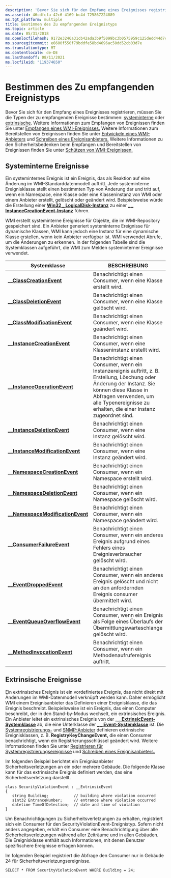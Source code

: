 ```yaml
---
description: 'Bevor Sie sich für den Empfang eines Ereignisses registrieren, müssen Sie die Zu empfangenden Ereignistypen bestimmen: systeminterne oder extrinsische Ereignisse.'
ms.assetid: 46cdfcfa-42c6-4169-bc4d-725867224889
ms.tgt_platform: multiple
title: Bestimmen des Zu empfangenden Ereignistyps
ms.topic: article
ms.date: 05/31/2018
ms.openlocfilehash: 9172e3246a31cb42ada3b9f5099bc3b0575959c125dedd44d7c6ed745134a4a6
ms.sourcegitcommit: e6600f550f79bddfe58bd4696ac50dd52cb03d7e
ms.translationtype: MT
ms.contentlocale: de-DE
ms.lasthandoff: 08/11/2021
ms.locfileid: "119374650"
---
```

# <a name="determining-the-type-of-event-to-receive"></a>Bestimmen des Zu empfangenden Ereignistyps

Bevor Sie sich für den Empfang eines Ereignisses registrieren, müssen Sie die Typen der zu empfangenden Ereignisse bestimmen: [systeminterne](#intrinsic-events) oder [extrinsische](#extrinsic-events). Weitere Informationen zum Empfangen von Ereignissen finden Sie unter [Empfangen eines WMI-Ereignisses.](receiving-a-wmi-event.md) Weitere Informationen zum Bereitstellen von Ereignissen finden Sie unter [Entwickeln eines WMI-Anbieters](developing-a-wmi-provider.md) und [Schreiben eines Ereignisanbieters.](writing-an-event-provider.md) Weitere Informationen zu den Sicherheitsbedenken beim Empfangen und Bereitstellen von Ereignissen finden Sie unter [Schützen von WMI-Ereignissen.](securing-wmi-events.md)

## <a name="intrinsic-events"></a>Systeminterne Ereignisse

Ein systeminternes Ereignis ist ein Ereignis, das als Reaktion auf eine Änderung im WMI-Standarddatenmodell auftritt. Jede systeminterne Ereignisklasse stellt einen bestimmten Typ von Änderung dar und tritt auf, wenn ein Namespace, eine Klasse oder eine Klasseninstanz von WMI oder einem Anbieter erstellt, gelöscht oder geändert wird. Beispielsweise würde die Erstellung einer [**Win32 \_ LogicalDisk-Instanz**](/windows/desktop/CIMWin32Prov/win32-logicaldisk) zu einer [**\_ \_ InstanceCreationEvent-Instanz**](--instancecreationevent.md) führen.

WMI erstellt systeminterne Ereignisse für Objekte, die im WMI-Repository gespeichert sind. Ein Anbieter generiert systeminterne Ereignisse für dynamische Klassen, WMI kann jedoch eine Instanz für eine dynamische Klasse erstellen, wenn kein Anbieter verfügbar ist. WMI verwendet Abrufe, um die Änderungen zu erkennen. In der folgenden Tabelle sind die Systemklassen aufgeführt, die WMI zum Melden systeminterner Ereignisse verwendet.



| Systemklasse                                                           | BESCHREIBUNG                                                                                                                                                                                             |
|------------------------------------------------------------------------|---------------------------------------------------------------------------------------------------------------------------------------------------------------------------------------------------------|
| [**\_\_ClassCreationEvent**](--classcreationevent.md)                 | Benachrichtigt einen Consumer, wenn eine Klasse erstellt wird.                                                                                                                                                            |
| [**\_\_ClassDeletionEvent**](--classdeletionevent.md)                 | Benachrichtigt einen Consumer, wenn eine Klasse gelöscht wird.                                                                                                                                                            |
| [**\_\_ClassModificationEvent**](--classmodificationevent.md)         | Benachrichtigt einen Consumer, wenn eine Klasse geändert wird.                                                                                                                                                           |
| [**\_\_InstanceCreationEvent**](--instancecreationevent.md)           | Benachrichtigt einen Consumer, wenn eine Klasseninstanz erstellt wird.                                                                                                                                                   |
| [**\_\_InstanceOperationEvent**](--instanceoperationevent.md)         | Benachrichtigt einen Consumer, wenn ein Instanzereignis auftritt, z. B. Erstellung, Löschung oder Änderung der Instanz. Sie können diese Klasse in Abfragen verwenden, um alle Typenereignisse zu erhalten, die einer Instanz zugeordnet sind. |
| [**\_\_InstanceDeletionEvent**](--instancedeletionevent.md)           | Benachrichtigt einen Consumer, wenn eine Instanz gelöscht wird.                                                                                                                                                        |
| [**\_\_InstanceModificationEvent**](--instancemodificationevent.md)   | Benachrichtigt einen Consumer, wenn eine Instanz geändert wird.                                                                                                                                                       |
| [**\_\_NamespaceCreationEvent**](--namespacecreationevent.md)         | Benachrichtigt einen Consumer, wenn ein Namespace erstellt wird.                                                                                                                                                        |
| [**\_\_NamespaceDeletionEvent**](--namespacedeletionevent.md)         | Benachrichtigt einen Consumer, wenn ein Namespace gelöscht wird.                                                                                                                                                        |
| [**\_\_NamespaceModificationEvent**](--namespacemodificationevent.md) | Benachrichtigt einen Consumer, wenn ein Namespace geändert wird.                                                                                                                                                       |
| [**\_\_ConsumerFailureEvent**](--consumerfailureevent.md)             | Benachrichtigt einen Consumer, wenn ein anderes Ereignis aufgrund eines Fehlers eines Ereignisverbraucher gelöscht wird.                                                                                                 |
| [**\_\_EventDroppedEvent**](--eventdroppedevent.md)                   | Benachrichtigt einen Consumer, wenn ein anderes Ereignis gelöscht und nicht an den anfordernden Ereignis consumer übermittelt wird.                                                                                       |
| [**\_\_EventQueueOverflowEvent**](--eventqueueoverflowevent.md)       | Benachrichtigt einen Consumer, wenn ein Ereignis als Folge eines Überlaufs der Übermittlungswarteschlange gelöscht wird.                                                                                                                  |
| [**\_\_MethodInvocationEvent**](--methodinvocationevent.md)           | Benachrichtigt einen Consumer, wenn ein Methodenaufrufereignis auftritt.                                                                                                                                                    |



 

## <a name="extrinsic-events"></a>Extrinsische Ereignisse

Ein extrinsisches Ereignis ist ein vordefiniertes Ereignis, das nicht direkt mit Änderungen im WMI-Datenmodell verknüpft werden kann. Daher ermöglicht WMI einem Ereignisanbieter das Definieren einer Ereignisklasse, die das Ereignis beschreibt. Beispielsweise ist ein Ereignis, das einen Computer beschreibt, der in den Stand-by-Modus wechselt, ein extrinsisches Ereignis. Ein Anbieter leitet ein extrinsisches Ereignis von der [**\_ \_ ExtrinsicEvent-Systemklasse**](--extrinsicevent.md) ab, die eine Unterklasse der [**\_ \_ Event-Systemklasse**](--event.md) ist. Die [Systemregistrierungs-](/previous-versions/windows/desktop/regprov/system-registry-provider) und [SNMP-Anbieter](snmp-provider.md) definieren extrinsische Ereignisklassen, z. B. **RegistryKeyChangeEvent,** die einen Consumer benachrichtigt, wenn ein Registrierungsschlüssel geändert wird. Weitere Informationen finden Sie unter [Registrieren für Systemregistrierungsereignisse](registering-for-system-registry-events.md) und [Schreiben eines Ereignisanbieters.](writing-an-event-provider.md)

Im folgenden Beispiel berichtet ein Ereignisanbieter Sicherheitsverletzungen an ein oder mehrere Gebäude. Die folgende Klasse kann für das extrinsische Ereignis definiert werden, das eine Sicherheitsverletzung darstellt.

``` syntax
class SecurityViolationEvent : __ExtrinsicEvent
{
   string Building;           // building where violation occurred
   sint32 EntranceNumber;     // entrance where violation occurred
   datetime TimeOfDetection;  // date and time of violation
}
```

Um Benachrichtigungen zu Sicherheitsverletzungen zu erhalten, registriert sich ein Consumer für den SecurityViolationEvent-Ereignistyp. Sofern nicht anders angegeben, erhält ein Consumer eine Benachrichtigung über alle Sicherheitsverletzungen während aller Zeiträume und in allen Gebäuden. Die Ereignisklasse enthält auch Informationen, mit denen Benutzer spezifischere Ereignisse erfragen können.

Im folgenden Beispiel registriert die Abfrage den Consumer nur in Gebäude 24 für Sicherheitsverletzungsereignisse.

`SELECT * FROM SecurityViolationEvent WHERE Building = 24;`

 

 
